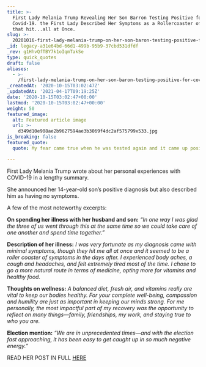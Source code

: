 ```yaml
---
title: >-
  First Lady Melania Trump Revealing Her Son Barron Testing Positive for
  Covid-19. the First Lady Described Her Symptoms as a Rollercoaster of Symptoms
  that hit...all at Once.
slug: >-
  20201016-first-lady-melania-trump-on-her-son-baron-testing-positive-for-covid-19-the-first-lady-described-her-symptoms-as-a-rollercoaster-of-symptoms-that-hit-all-at-once
_id: legacy-a31e64bd-66d1-499b-95b9-37cbd531dfdf
_rev: g1HhvQfTBY7k1oIqmTakSe
type: quick_quotes
draft: false
aliases:
  - >-
    /first-lady-melania-trump-on-her-son-baron-testing-positive-for-covid-19-the-first-lady-described-her-symptoms-as-a-rollercoaster-of-symptoms-that-hit-all-at-once/
_createdAt: '2020-10-15T03:02:47Z'
_updatedAt: '2021-04-17T09:19:25Z'
date: '2020-10-15T03:02:47+00:00'
lastmod: '2020-10-15T03:02:47+00:00'
weight: 50
featured_image:
  alt: Featured article image
  url: >-
    d349d10e908ae2b9627594ae3b3069f4dc2af575799x533.jpg
is_breaking: false
featured_quote:
  quote: My fear came true when he was tested again and it came up positive.

---
```

First Lady Melania Trump wrote about her personal experiences with COVID-19 in a lengthy summary.

She announced her 14-year-old son’s positive diagnosis but also described him as having no symptoms.

A few of the most noteworthy excerpts:

**On spending her illness with her husband and son:** _“In one way I was glad the three of us went through this at the same time so we could take care of one another and spend time together.”_

**Description of her illness:** _I was very fortunate as my diagnosis came with minimal symptoms, though they hit me all at once and it seemed to be a roller coaster of symptoms in the days after. I experienced body aches, a cough and headaches, and felt extremely tired most of the time. I chose to go a more natural route in terms of medicine, opting more for vitamins and healthy food._

**Thoughts on wellness:** _A balanced diet, fresh air, and vitamins really are vital to keep our bodies healthy. For your complete well-being, compassion and humility are just as important in keeping our minds strong. For me personally, the most impactful part of my recovery was the opportunity to reflect on many things—family, friendships, my work, and staying true to who you are._

**Election mention:** _“We are in unprecedented times—and with the election fast approaching, it has been easy to get caught up in so much negative energy.”_

READ HER POST IN FULL [HERE](https://www.whitehouse.gov/articles/first-lady-melania-trump-personal-experience-covid-19/)